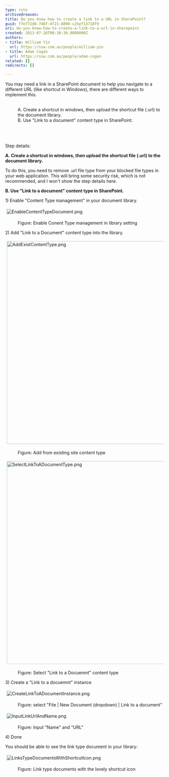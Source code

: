 ```yaml
---
type: rule
archivedreason: 
title: Do you know how to create a link to a URL in SharePoint?
guid: f7e772d8-748f-4f21-8890-c25ef13718f9
uri: do-you-know-how-to-create-a-link-to-a-url-in-sharepoint
created: 2013-07-26T00:38:30.0000000Z
authors:
- title: William Yin
  url: https://ssw.com.au/people/william-yin
- title: Adam Cogan
  url: https://ssw.com.au/people/adam-cogan
related: []
redirects: []

---
```



​You may&#160;need a link in a SharePoint document to help you navigate to a different URL (like shortcut in Windows), there are different ways to implement this.<div><br><div><dd class="ssw15-rteElement-FigureBad">A.&#160;​Create a shortcut in windows, then upload the&#160;shortcut file (.url) to the document library.</dd><dd class="ssw15-rteElement-FigureGood">B. Use &quot;Link to a document&quot; content type in SharePoint.</dd><br></div></div>
<br><excerpt class='endintro'></excerpt><br>
<p class="ssw15-rteElement-P">Step details&#58;​</p><p class="ssw15-rteElement-P"><strong>A.&#160;Create a shortcut in windows, then upload the&#160;shortcut file (.url) to the document library.​</strong></p><p class="ssw15-rteElement-P">To do this, you need to remove&#160;.url file type from your blocked file types&#160;in your web application. This will bring some security risk, which is not recommended, and I won't show the step details here.</p><p class="ssw15-rteElement-P"><strong>B. Use &quot;Link to a document&quot; content type in SharePoint.</strong><br></p><p class="ssw15-rteElement-P">1) Enable &quot;Content Type&#160;management&quot;​ in your document library.</p><dl class="ssw15-rteElement-ImageArea"><img alt="EnableContentTypeDocument.png" src="/PublishingImages/EnableContentTypeDocument.png" style="margin&#58;5px;" /></dl><dd class="ssw15-rteElement-FigureNormal">Figure&#58;&#160;Enable Conent Type management in library setting</dd><p class="ssw15-rteElement-P">2) Add &quot;Link to a Document&quot; content type into the library.</p><dl class="ssw15-rteElement-ImageArea"><img alt="AddExistContentType.png" src="/PublishingImages/AddExistContentType.png" style="margin&#58;5px;width&#58;650px;" /></dl><dd class="ssw15-rteElement-FigureNormal">Figure&#58; Add from existing site content type</dd><dl class="ssw15-rteElement-ImageArea"><img alt="SelectLinkToADocumentType.png" src="/PublishingImages/SelectLinkToADocumentType.png" style="margin&#58;5px;width&#58;650px;" /></dl><dd class="ssw15-rteElement-FigureNormal">Figure&#58; Select &quot;Link to a Docuemnt&quot; content type</dd><p>3) Create a &quot;Link to a docuemnt&quot; instance<br></p><dl class="ssw15-rteElement-ImageArea"><img alt="CreateLinkToADocumentInstance.png" src="/PublishingImages/CreateLinkToADocumentInstance.png" style="margin&#58;5px;" /></dl><dd class="ssw15-rteElement-FigureNormal">Figure&#58; select &quot;File | New Document (dropdown) | Link to a document&quot;</dd><dl class="ssw15-rteElement-ImageArea"><img alt="InputLinkUrlAndName.png" src="/PublishingImages/InputLinkUrlAndName.png" style="margin&#58;5px;" /></dl><dd class="ssw15-rteElement-FigureNormal">Figure&#58; Input &quot;Name&quot; and &quot;URL&quot;</dd><p class="ssw15-rteElement-P">​4) Done<br></p><p class="ssw15-rteElement-P">You should be able to&#160;see the link type document in your library&#58;</p><dl class="ssw15-rteElement-ImageArea"><img alt="LinksTypeDocumentsWithShortcutIcon.png" src="/PublishingImages/LinksTypeDocumentsWithShortcutIcon.png" style="margin&#58;5px;" /></dl><dd class="ssw15-rteElement-FigureNormal">Figure&#58; Link type documents with the lovely shortcut icon</dd><dd class="ssw15-rteElement-FigureNormal"><br></dd><dd class="ssw15-rteElement-FigureNormal"><br></dd>


